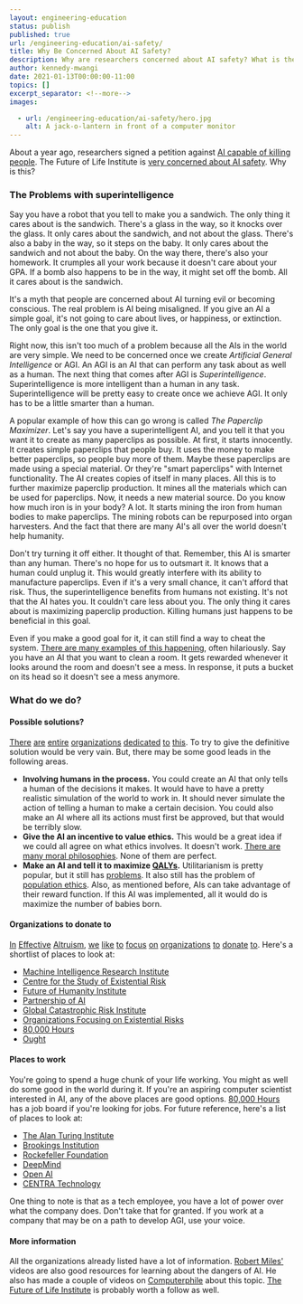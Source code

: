 ```yaml
---
layout: engineering-education
status: publish
published: true
url: /engineering-education/ai-safety/
title: Why Be Concerned About AI Safety?
description: Why are researchers concerned about AI safety? What is the potential danger?
author: kennedy-mwangi
date: 2021-01-13T00:00:00-11:00
topics: []
excerpt_separator: <!--more-->
images:

  - url: /engineering-education/ai-safety/hero.jpg
    alt: A jack-o-lantern in front of a computer monitor
---
```


About a year ago, researchers signed a petition against [AI capable of killing people](https://futureoflife.org/lethal-autonomous-weapons-pledge/). The Future of Life Institute is [very concerned about AI safety](https://futureoflife.org/background/benefits-risks-of-artificial-intelligence/). Why is this?

### The Problems with superintelligence

Say you have a robot that you tell to make you a sandwich. The only thing it cares about is the sandwich. There's a glass in the way, so it knocks over the glass. It only cares about the sandwich, and not about the glass. There's also a baby in the way, so it steps on the baby. It only cares about the sandwich and not about the baby. On the way there, there's also your homework. It crumples all your work because it doesn't care about your GPA. If a bomb also happens to be in the way, it might set off the bomb. All it cares about is the sandwich.

It's a myth that people are concerned about AI turning evil or becoming conscious. The real problem is AI being misaligned. If you give an AI a simple goal, it's not going to care about lives, or happiness, or extinction. The only goal is the one that you give it.

Right now, this isn't too much of a problem because all the AIs in the world are very simple. We need to be concerned once we create *Artificial General Intelligence* or AGI. An AGI is an AI that can perform any task about as well as a human. The next thing that comes after AGI is *Superintelligence*. Superintelligence is more intelligent than a human in any task. Superintelligence will be pretty easy to create once we achieve AGI. It only has to be a little smarter than a human.

A popular example of how this can go wrong is called *The Paperclip Maximizer*. Let's say you have a superintelligent AI, and you tell it that you want it to create as many paperclips as possible. At first, it starts innocently. It creates simple paperclips that people buy. It uses the money to make better paperclips, so people buy more of them. Maybe these paperclips are made using a special material. Or they're "smart paperclips" with Internet functionality. The AI creates copies of itself in many places. All this is to further maximize paperclip production. It mines all the materials which can be used for paperclips. Now, it needs a new material source. Do you know how much iron is in your body? A lot. It starts mining the iron from human bodies to make paperclips. The mining robots can be repurposed into organ harvesters. And the fact that there are many AI's all over the world doesn't help humanity.

Don't try turning it off either. It thought of that. Remember, this AI is smarter than any human. There's no hope for us to outsmart it. It knows that a human could unplug it. This would greatly interfere with its ability to manufacture paperclips. Even if it's a very small chance, it can't afford that risk. Thus, the superintelligence benefits from humans not existing. It's not that the AI hates you. It couldn't care less about you. The only thing it cares about is maximizing paperclip production. Killing humans just happens to be beneficial in this goal.

Even if you make a good goal for it, it can still find a way to cheat the system. [There are many examples of this happening](https://www.youtube.com/watch?v=nKJlF-olKmg), often hilariously. Say you have an AI that you want to clean a room. It gets rewarded whenever it looks around the room and doesn't see a mess. In response, it puts a bucket on its head so it doesn't see a mess anymore.

### What do we do?

#### Possible solutions?

[There](http://intelligence.org/summary) [are](http://cser.org/emerging-risks-from-technology/artificial-intelligence/) [entire](http://www.fhi.ox.ac.uk/) [organizations](https://www.partnershiponai.org/) [dedicated](http://gcrinstitute.org/) [to](http://futureoflife.org/static/data/documents/FLI-XRisk-Organizations.pdf?x59035) [this](https://80000hours.org/career-guide/top-careers/profiles/artificial-intelligence-risk-research/). To try to give the definitive solution would be very vain. But, there may be some good leads in the following areas.

* **Involving humans in the process.** You could create an AI that only tells a human of the decisions it makes. It would have to have a pretty realistic simulation of the world to work in. It should never simulate the action of telling a human to make a certain decision. You could also make an AI where all its actions must first be approved, but that would be terribly slow.
* **Give the AI an incentive to value ethics.** This would be a great idea if we could all agree on what ethics involves. It doesn't work. [There are many moral philosophies](https://en.wikipedia.org/wiki/Ethics). None of them are perfect.
* **Make an AI and tell it to maximize [QALYs](https://en.wikipedia.org/wiki/Quality-adjusted_life_year).** Utilitarianism is pretty popular, but it still has [problems](https://www.thinkingmuchbetter.com/main/5-objections-to-utilitarianism). It also still has the problem of [population ethics](https://www.youtube.com/watch?v=vqBl50TREHU). Also, as mentioned before, AIs can take advantage of their reward function. If this AI was implemented, all it would do is maximize the number of babies born.

#### Organizations to donate to

[In](https://80000hours.org/) [Effective](https://www.evidenceaction.org/) [Altruism](https://www.gfi.org/), [we](https://d-rev.org/) [like](https://www.givedirectly.org/) [to](https://www.gofundme.com/f/covidmoonshot) [focus](https://www.ciwf.com/) [on](https://aisafetycamp.com/) [organizations](https://www.againstmalaria.com/) [to](https://allfed.info/) [donate](https://www.charitywater.org/) [to](https://www.arborday.org/). Here's a shortlist of places to look at:

* [Machine Intelligence Research Institute](http://intelligence.org/summary)
* [Centre for the Study of Existential Risk](http://cser.org/emerging-risks-from-technology/artificial-intelligence/)
* [Future of Humanity Institute](http://www.fhi.ox.ac.uk/)
* [Partnership of AI](https://www.partnershiponai.org/)
* [Global Catastrophic Risk Institute](http://gcrinstitute.org/)
* [Organizations Focusing on Existential Risks](http://gcrinstitute.org/)
* [80,000 Hours](https://80000hours.org/career-guide/top-careers/profiles/artificial-intelligence-risk-research/)
* [Ought](https://ought.org/)

#### Places to work

You're going to spend a huge chunk of your life working. You might as well do some good in the world during it. If you're an aspiring computer scientist interested in AI, any of the above places are good options. [80,000 Hours](https://80000hours.org/job-board/ai-safety-policy/) has a job board if you're looking for jobs. For future reference, here's a list of places to look at:

* [The Alan Turing Institute](https://www.turing.ac.uk/work-turing)
* [Brookings Institution](https://www.brookings.edu/careers/)
* [Rockefeller Foundation](https://www.rockefellerfoundation.org/about-us/careers/)
* [DeepMind](https://deepai.org/jobs)
* [Open AI](https://openai.com/jobs/)
* [CENTRA Technology](https://www.centratechnology.com/careers/employment-opportunities/)

One thing to note is that as a tech employee, you have a lot of power over what the company does. Don't take that for granted. If you work at a company that may be on a path to develop AGI, use your voice.

#### More information

All the organizations already listed have a lot of information. [Robert Miles'](https://www.youtube.com/channel/UCLB7AzTwc6VFZrBsO2ucBMg) videos are also good resources for learning about the dangers of AI. He also has made a couple of videos on [Computerphile](https://www.youtube.com/user/Computerphile) about this topic. [The Future of Life Institute](https://futureoflife.org/ai-news/) is probably worth a follow as well.